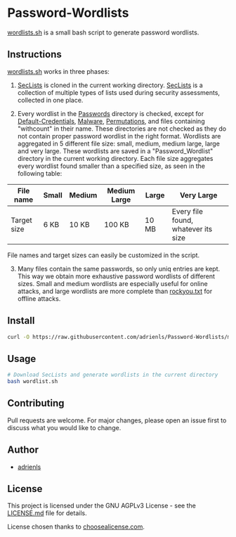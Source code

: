 # Password-Wordlists
[wordlists.sh](wordlists.sh) is a small bash script to generate password wordlists.

## Instructions
[wordlists.sh](wordlists.sh) works in three phases:

1. [SecLists](https://github.com/danielmiessler/SecLists) is cloned in the current working directory.
[SecLists](https://github.com/danielmiessler/SecLists) is a collection of multiple types of lists used during security assessments, collected in one place.

2. Every wordlist in the [Passwords](https://github.com/danielmiessler/SecLists/tree/master/Passwords) directory is checked,
except for [Default-Credentials](https://github.com/danielmiessler/SecLists/tree/master/Passwords/Default-Credentials),
[Malware](https://github.com/danielmiessler/SecLists/tree/master/Passwords/Malware),
[Permutations](https://github.com/danielmiessler/SecLists/tree/master/Passwords/Permutations),
and files containing "withcount" in their name.
These directories are not checked as they do not contain proper password wordlist in the right format.
Wordlists are aggregated in 5 different file size: small, medium, medium large, large and very large.
These wordlists are saved in a "Password_Wordlist" directory in the current working directory.
Each file size aggregates every wordlist found smaller than a specified size, as seen in the following table:

| File name   | Small | Medium | Medium Large | Large | Very Large                          |
|-------------|-------|--------|--------------|-------|-------------------------------------|
| Target size | 6 KB  | 10 KB  | 100 KB       | 10 MB | Every file found, whatever its size |

File names and target sizes can easily be customized in the script.

3. Many files contain the same passwords, so only uniq entries are kept.
This way we obtain more exhaustive password wordlists of different sizes.
Small and medium wordlists are especially useful for online attacks, and large wordlists are more complete than [rockyou.txt](https://github.com/danielmiessler/SecLists/blob/master/Passwords/Leaked-Databases/rockyou.txt.tar.gz) for offline attacks.

## Install
```sh
curl -O https://raw.githubusercontent.com/adrienls/Password-Wordlists/main/wordlists.sh
```

## Usage
```bash
# Download SecLists and generate wordlists in the current directory
bash wordlist.sh
```

## Contributing
Pull requests are welcome. For major changes, please open an issue first to discuss what you would like to change.

## Author
* [adrienls](https://github.com/adrienls)

## License
This project is licensed under the GNU AGPLv3 License - see the [LICENSE.md](LICENSE) file for details.

License chosen thanks to [choosealicense.com](https://choosealicense.com/).
